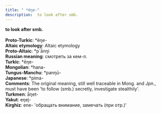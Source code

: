 ```yaml
---
title: " *ēŋe-"
description:  to look after smb.
---
```

<p data-pagefind-weight="0.5">
<strong> to look after smb.</strong><br><br>
<strong>Proto-Turkic</strong>:  *ēŋe-<br>
<strong>Altaic etymology</strong>:  Altaic etymology<br>
<strong> Proto-Altaic</strong>:  *p`ā́nŋi<br>
<strong>Russian meaning</strong>:  смотреть за кем-л.<br>
<strong>Turkic</strong>:  *ēŋe-<br>
<strong>Mongolian</strong>:  *hana-<br>
<strong>Tungus-Manchu</strong>:  *panŋū-<br>
<strong>Japanese</strong>:  *pima-<br>
<strong>Comments</strong>:  The original meaning, still well traceable in Mong. and Jpn., must have been 'to follow (smb.) secretly, investigate stealthily'.<br>
<strong>Turkmen</strong>:  ǟŋet-<br>
<strong>Yakut</strong>:  eŋej-<br>
<strong>Kirghiz</strong>:  ene- 'обращать внимание, замечать (при отр.)'<br>

</p>
